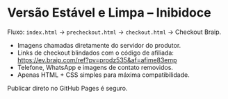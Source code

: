 # Versão Estável e Limpa – Inibidoce

Fluxo: `index.html` → `precheckout.html` → `checkout.html` → Checkout Braip.

- Imagens chamadas diretamente do servidor do produtor.
- Links de checkout blindados com o código de afiliada: https://ev.braip.com/ref?pv=prodz535&af=afime83emp
- Telefone, WhatsApp e imagens de contato removidos.
- Apenas HTML + CSS simples para máxima compatibilidade.

Publicar direto no GitHub Pages é seguro. 
